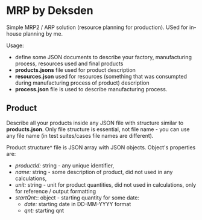 # MRP by Deksden

Simple MRP2 / ARP solution (resource planning for production). USed for in-house planning by me.

Usage:

* define some JSON documents to describe your factory, manufacturing process, resources used and final products
* **products.jsons** file used for product description
* **resources.json** used for resources (something that was consumpted during manufacturing process of product) description
* **process.json** file is used to describe manufacturing process.

## Product

Describe all your products inside any JSON file with structure similar to **products.json**. Only file structure is essential, not file name - you can use any file name (in test suites/cases file names are different).

Product structure^ file is JSON array with JSON objects. Object's properties are:

* _productId:_ string - any unique identifier, 
* _name:_ string - some description of product, did not used in any calculations,
* _unit:_ string - unit for product quantities, did not used in calculations, only for reference / output formatting
* _startQnt:_: object - starting quantity for some date:
  * _date:_ starting date in DD-MM-YYYY format
  * _qnt:_ starting qnt

